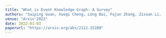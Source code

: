 ```yaml
---
title: "What is Event Knowledge Graph: A Survey"
authors: "Saiping Guan, Xueqi Cheng, Long Bai, Fujun Zhang, Zixuan Li, Yutao Zeng, Xiaolong Jin, Jiafeng Guo"
venue: "Arxiv'2022"
date: 2022-01-03
paperurl: "https://arxiv.org/abs/2112.15280"
---
```

